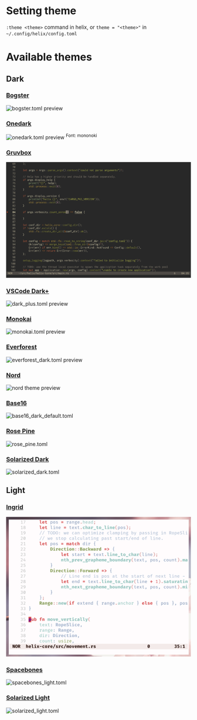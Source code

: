 # Setting theme

`:theme <theme>` command in helix, or `theme = "<theme>"` in `~/.config/helix/config.toml`

# Available themes

## Dark

### [Bogster](https://github.com/helix-editor/helix/blob/master/runtime/themes/bogster.toml)

![bogster.toml preview](https://user-images.githubusercontent.com/46892771/121819540-e5099e80-cc8d-11eb-806a-35b84a440762.png)

### [Onedark](https://github.com/helix-editor/helix/blob/master/runtime/themes/onedark.toml)

![onedark.toml preview](https://user-images.githubusercontent.com/23398472/121844415-9695e780-cd01-11eb-9e68-9a67b0a0b580.png)
<sup>Font: mononoki</sup>

### [Gruvbox](https://github.com/helix-editor/helix/blob/master/runtime/themes/gruvbox.toml)

![gruvbox.toml preview](https://github.com/jbaa/helix-gruvbox/blob/main/screenshot.png)

### [VSCode Dark+](https://github.com/helix-editor/helix/blob/master/runtime/themes/dark_plus.toml)

![dark_plus.toml preview](https://user-images.githubusercontent.com/67773714/124850220-3dbb1700-df6e-11eb-8ef2-b724ba015890.PNG)

### [Monokai](https://github.com/helix-editor/helix/blob/master/runtime/themes/monokai.toml)

![monokai.toml preview](https://user-images.githubusercontent.com/67773714/130168602-7fe53f80-8538-4a18-83d7-ec0f260e38f9.PNG)

### [Everforest](https://github.com/helix-editor/helix/blob/master/runtime/themes/everforest_dark.toml)

![everforest_dark.toml preview](https://user-images.githubusercontent.com/3957610/133824474-f9d0bd8a-6473-450c-81a3-da8a8d1c4bbe.png)

### [Nord](https://github.com/helix-editor/helix/blob/master/runtime/themes/nord.toml)

![nord theme preview](https://user-images.githubusercontent.com/14265337/135727143-a3b7e3e4-d4ab-47fc-a2a1-4ac2a40b3e76.png)

### [Base16](https://github.com/helix-editor/helix/blob/master/runtime/themes/base16_default_dark.toml)

![base16_dark_default.toml](https://user-images.githubusercontent.com/14265337/138372260-c5c107c1-ed16-4b4a-8d86-8c41c0b6794a.png)

### [Rose Pine](https://github.com/helix-editor/helix/blob/master/runtime/themes/rose_pine.toml)

![rose_pine.toml](https://user-images.githubusercontent.com/14265337/138571680-a8758098-6ca1-472b-afeb-bc51f8d0c574.png)

### [Solarized Dark](https://github.com/helix-editor/helix/blob/master/runtime/themes/solarized_dark.toml)

![solarized_dark.toml](https://user-images.githubusercontent.com/846275/141829230-1fc719c3-6ea3-4c0c-94a5-a9f5eeb50e9f.png)

## Light

### [Ingrid](https://github.com/helix-editor/helix/blob/master/runtime/themes/ingrid.toml)

![ingrid.toml preview](https://raw.githubusercontent.com/inTarga/dotfiles/master/previews/ingrid.png)


### [Spacebones](https://github.com/helix-editor/helix/blob/master/runtime/themes/spacebones_light.toml)

![spacebones_light.toml](https://user-images.githubusercontent.com/5460/142634548-dd827412-5c84-4d70-aa13-1c03c7965bf7.png)

### [Solarized Light](https://github.com/helix-editor/helix/blob/master/runtime/themes/solarized_light.toml)

![solarized_light.toml](https://user-images.githubusercontent.com/846275/141829721-c2c534ca-eca0-490f-9ec8-38193f6853f2.png)